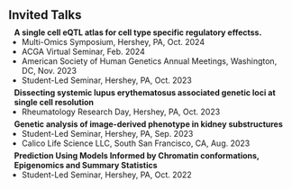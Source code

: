 <h1 id="invited-talks"></h1>

<h2 style="margin: 60px 0px 10px;">Invited Talks</h2>


<h4 style="margin:0 10px 0;">A single cell eQTL atlas for cell type specific regulatory effectss.</h4>

<ul style="margin:0 0 5px;">
   <li>Multi-Omics Symposium, Hershey, PA, Oct. 2024</li>
  <li>ACGA Virtual Seminar, Feb. 2024</li>
  <li>American Society of Human Genetics Annual Meetings, Washington, DC, Nov. 2023</li>
  <li>Student-Led Seminar, Hershey, PA, Oct. 2023</li>
</ul>

<h4 style="margin:0 10px 0;">Dissecting systemic lupus erythematosus associated genetic loci at single cell resolution</h4>

<ul style="margin:0 0 5px;">
  <li>Rheumatology Research Day, Hershey, PA, Oct. 2023</li>
</ul>

<h4 style="margin:0 10px 0;">Genetic analysis of image-derived phenotype in kidney substructures</h4>

<ul style="margin:0 0 5px;">
   <li>Student-Led Seminar, Hershey, PA, Sep. 2023</li>
  <li>Calico Life Science LLC, South San Francisco, CA, Aug. 2023</li>
</ul>

<h4 style="margin:0 10px 0;">Prediction Using Models Informed by Chromatin conformations, Epigenomics and Summary Statistics</h4>

<ul style="margin:0 0 5px;">
  <li>Student-Led Seminar, Hershey, PA, Oct. 2022</li>
</ul>
